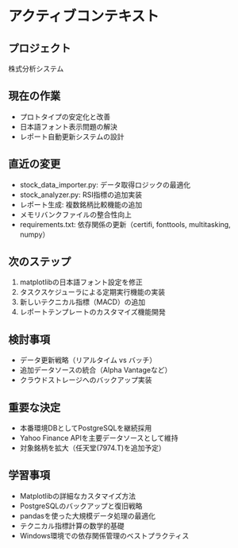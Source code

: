 # アクティブコンテキスト

## プロジェクト
株式分析システム

## 現在の作業
- プロトタイプの安定化と改善
- 日本語フォント表示問題の解決
- レポート自動更新システムの設計

## 直近の変更
- stock_data_importer.py: データ取得ロジックの最適化
- stock_analyzer.py: RSI指標の追加実装
- レポート生成: 複数銘柄比較機能の追加
- メモリバンクファイルの整合性向上
- requirements.txt: 依存関係の更新（certifi, fonttools, multitasking, numpy）

## 次のステップ
1. matplotlibの日本語フォント設定を修正
2. タスクスケジューラによる定期実行機能の実装
3. 新しいテクニカル指標（MACD）の追加
4. レポートテンプレートのカスタマイズ機能開発

## 検討事項
- データ更新戦略（リアルタイム vs バッチ）
- 追加データソースの統合（Alpha Vantageなど）
- クラウドストレージへのバックアップ実装

## 重要な決定
- 本番環境DBとしてPostgreSQLを継続採用
- Yahoo Finance APIを主要データソースとして維持
- 対象銘柄を拡大（任天堂(7974.T)を追加予定）

## 学習事項
- Matplotlibの詳細なカスタマイズ方法
- PostgreSQLのバックアップと復旧戦略
- pandasを使った大規模データ処理の最適化
- テクニカル指標計算の数学的基礎
- Windows環境での依存関係管理のベストプラクティス
